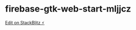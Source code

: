 # firebase-gtk-web-start-mljjcz

[Edit on StackBlitz ⚡️](https://stackblitz.com/edit/firebase-gtk-web-start-mljjcz)